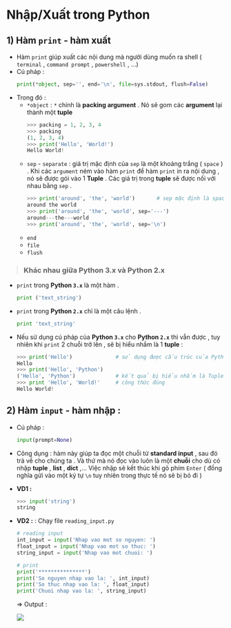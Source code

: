 # Nhập/Xuất trong Python
## **1) Hàm `print` - hàm xuất**
- Hàm `print` giúp xuất các nội dung mà người dùng muốn ra shell ( `terminal` , `command prompt` , `powershell` , ...)
- Cú pháp :
    ```py
    print(*object, sep='', end='\n', file=sys.stdout, flush=False)
    ```
- Trong đó :
    - `*object` : `*` chính là **packing argument** . Nó sẽ gom các **argument** lại thành một **tuple**
        ```py
        >>> packing = 1, 2, 3, 4
        >>> packing
        (1, 2, 3, 4)
        >>> print('Hello', 'World!')
        Hello World!
        ```
    - `sep` - `separate` : giá trị mặc định của `sep` là một khoảng trắng ( `space` ) . Khi các `argument` ném vào hàm `print` để hàm `print` in ra nội dung , nó sẽ được gói vào 1 **Tuple** . Các giá trị trong **tuple** sẽ được nối với nhau bằng `sep` .
        ```py
        >>> print('around', 'the', 'world')       # sep mặc định là space
        around the world
        >>> print('around', 'the', 'world', sep='---')
        around---the---world
        >>> print('around', 'the', 'world', sep='\n')
    - `end`
    - `file`
    - `flush`
>### **Khác nhau giữa Python 3.x và Python 2.x**
- `print` trong **Python `3.x`** là một hàm .
    ```py
    print ('text_string')
    ```
- `print` trong **Python `2.x`** chỉ là một câu lệnh .
    ```py
    print 'text_string'
    ```
- Nếu sử dụng cú pháp của **Python `3.x`** cho **Python `2.x`** thì vẫn được , tuy nhiên khi `print` 2 chuỗi trở lên , sẽ bị hiểu nhầm là 1 **tuple** :
    ```py
    >>> print('Hello')              # sử dụng được cấu trúc của Python3 khi dùng 
    Hello
    >>> print('Hello', 'Python')    
    ('Hello', 'Python')             # kết quả bị hiểu nhầm là Tuple
    >>> print 'Hello', 'World!'     # công thức đúng
    Hello World!
    ```
## **2) Hàm `input` - hàm nhập** :
- Cú pháp :
    ```py
    input(prompt=None)
    ```
- Công dụng : hàm này giúp ta đọc một chuỗi từ **standard input** , sau đó trả về cho chúng ta . Và thứ mà nó đọc vào luôn là một **chuỗi** cho dù có nhập **tuple** , **list** , **dict** ,... Việc nhập sẽ kết thúc khi gõ phím `Enter` ( đồng nghĩa gửi vào một ký tự `\n` tuy nhiên trong thực tế nó sẽ bị bỏ đi )
- **VD1 :**
    ```py
    >>> input('string')
    string
    ```
- **VD2 :** : Chạy file `reading_input.py`
    ```py
    # reading input
    int_input = input('Nhap vao mot so nguyen: ')
    float_input = input('Nhap vao mot so thuc: ')
    string_input = input('Nhap vao mot chuoi: ')

    # print 
    print('***************')
    print('So nguyen nhap vao la: ', int_input)
    print('So thuc nhap vao la: ', float_input)
    print('Chuoi nhap vao la: ', string_input)
    ```
    => Output :
    
    <img src=https://i.imgur.com/HeAHnGE.png>